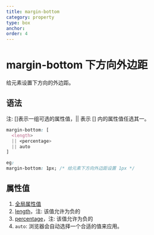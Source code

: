 ```yaml
---
title: margin-bottom
category: property
type: box
anchor:
order: 4
---
```


# margin-bottom 下方向外边距

给元素设置下方向的外边距。

## 语法

注: []表示一组可选的属性值，|| 表示 [] 内的属性值任选其一。

```css
margin-bottom: [
  <length>
  || <percentage>
  || auto
]

eg:
margin-bottom: 1px; /* 给元素下方向外边距设置 1px */
```

## 属性值

1. [全局属性值](/front-end/CSS/values#anchor-值类型)
1. [length](/front-end/CSS/values#anchor-值类型)，注: 该值允许为负的
1. [percentage](/front-end/CSS/values#anchor-值类型)，注: 该值允许为负的
1. `auto`: 浏览器会自动选择一个合适的值来应用。
